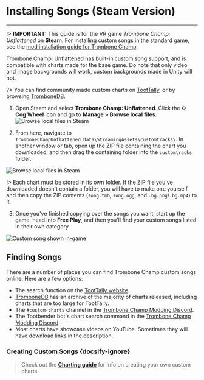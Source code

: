 # Installing Songs (Steam Version)

---

!> **IMPORTANT:** This guide is for the VR game _Trombone Champ: Unflattened_ on **Steam**. For installing custom songs in the standard game, see the [mod installation guide for Trombone Champ](installing-r2modman).

Trombone Champ: Unflattened has built-in custom song support, and is compatible with charts made for the base game. Do note that only video and image backgrounds will work, custom backgrounds made in Unity will not.

?> You can find community made custom charts on [TootTally](https://toottally.com/), or by browsing [TromboneDB](https://tc-mods.github.io/TromboneDB/).

1. Open Steam and select **Trombone Champ: Unflattened**. Click the ⚙️ **Cog Wheel** icon and go to **Manage > Browse local files**.
   ![Browse local files in Steam](../docs/files/vr/unflattenedsteam.png)

2. From here, navigate to `TromboneChampUnflattened_Data\StreamingAssets\customtracks\`. In another window or tab, open up the ZIP file containing the chart you downloaded, and then drag the containing folder into the `customtracks` folder.

![Browse local files in Steam](../docs/files/vr/copychartsteam.png)

!> Each chart must be stored in its own folder. If the ZIP file you've downloaded doesn't contain a folder, you will have to make one yourself and then copy the ZIP contents (`song.tmb`, `song.ogg`, and `.bg.png`/`.bg.mp4`) to it.

3. Once you've finished copying over the songs you want, start up the game, head into **Free Play**, and then you'll find your custom songs listed in their own category.

![Custom song shown in-game](../docs/files/vr/ingamesteam.png)

## Finding Songs

There are a number of places you can find Trombone Champ custom songs online. Here are a few options:

- The search function on the [TootTally website](https://toottally.com/search/).
- [TromboneDB](https://tc-mods.github.io/TromboneDB/) has an archive of the majority of charts released, including charts that are too large for TootTally.
- The `#custom-charts` channel in the [Trombone Champ Modding Discord](https://discord.gg/KVzKRsbetJ).
- The Tootbender bot's chart search command in the [Trombone Champ Modding Discord](https://discord.gg/KVzKRsbetJ).
- Most charts have showcase videos on YouTube. Sometimes they will have download links in the description.

### Creating Custom Songs {docsify-ignore}

> Check out the [**Charting guide**](creating-charts) for info on creating your own custom charts.
